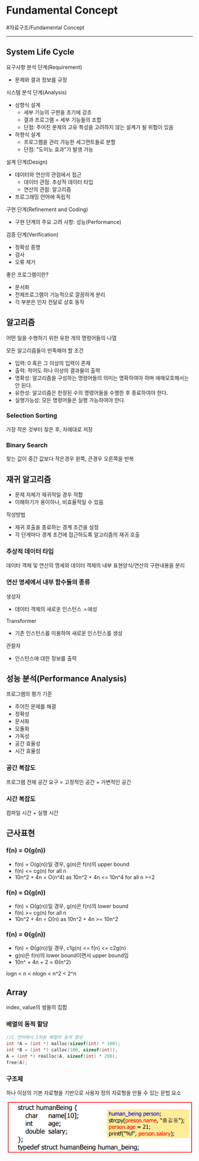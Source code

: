# Fundamental Concept
#자료구조/Fundamental Concept

---
## System Life Cycle
요구사항 분석 단계(Requirement)
- 문제와 결과 정보를 규정

시스템 분석 단계(Analysis)
- 상향식 설계
    - 세부 기능의 구현을 초기에 강조
    - 결과 프로그램 = 세부 기능들의 조합
    - 단점: 주어진 문제의 고유 특성을 고려하지 않는 설계가 될 위험이 있음
- 하향식 설계
    - 프로그램을 관리 가능한 세그먼트들로 분할
    - 단점: "도미노 효과"가 발생 가능

설계 단계(Design)
- 데이터와 연산의 관점에서 접근
    - 데이터 관점: 추상적 데이터 타입
    - 연산의 관점: 알고리즘
- 프로그래밍 언어에 독립적

구현 단계(Refinement and Coding)
- 구현 단계의 주요 고려 사항: 성능(Performance)

검증 단계(Verification)
- 정확성 증명
- 검사
- 오류 제거

좋은 프로그램이란?
- 문서화
- 전체프로그램이 기능적으로 깔끔하게 분리
- 각 부분은 인자 전달로 상호 동작

## 알고리즘
어떤 일을 수행하기 위한 유한 개의 명령어들의 나열

모든 알고리즘들이 만족해야 할 조건
- 입력: 0 혹은 그 이상의 입력이 존재
- 출력: 적어도 하나 이상의 결과물이 출력
- 명확성: 알고리즘을 구성하는 명령어들의 의미는 명확하여야 하며 애매모호해서는 안 된다.
- 유한성: 알고리즘은 한정된 수의 명령어들을 수행한 후 종료하여야 한다.
- 실행가능성: 모든 명령어들은 실행 가능하여야 한다.

### Selection Sorting
가장 작은 것부터 찾은 후, 차례대로 저장

### Binary Search
찾는 값이 중간 값보다 작은경우 왼쪽, 큰경우 오른쪽을 반복

## 재귀 알고리즘
- 문제 자체가 재귀적일 경우 적합
- 이해하기가 용이하나, 비효율적일 수 있음

작성방법
- 재귀 호출을 종료하는 경계 조건을 설정
- 각 단계마다 경계 조건에 접근하도록 알고리즘의 재귀 호출

### 추상적 데이터 타입
데이터 객체 및 연산의 명세와 데이터 객체의 내부 표현양식/연산의 구현내용을 분리

### 연산 명세에서 내부 함수들의 종류
생성자
- 데이터 객체의 새로운 인스턴스 ㅅ애성

Transformer
- 기존 인스턴스를 이용하여 새로운 인스턴스를 생성

관찰자
- 인스턴스에 대한 정보를 출력

## 성능 분석(Performance Analysis)
프로그램의 평가 기준
- 주어진 문제를 해결
- 정확성
- 문서화
- 모듈화
- 가독성
- 공간 효율성
- 시간 효율성

### 공간 복잡도
프로그램 전체 공간 요구 = 고정적인 공간 + 가변적인 공간

### 시간 복잡도
컴파일 시간 + 실행 시간

## 근사표현

### f(n) = O(g(n))
- f(n) = O(g(n))일 경우, g(n)은 f(n)의 upper bound
- f(n) <= cg(n) for all n
- 10n^2 + 4n = O(n^4) as 10n^2 + 4n <= 10n^4 for all n >=2

### f(n) = Ω(g(n))
- f(n) = Ω(g(n))일 경우, g(n)은 f(n)의 lower bound
- f(n) >= cg(n) for all n
- 10n^2 + 4n = Ω(n) as 10n^2 + 4n >= 10n^2

### f(n) = Θ(g(n))
- f(n) = Θ(g(n))일 경우, c1g(n) <= f(n) <= c2g(n)
- g(n)은 f(n)의 lower bound이면서 upper bound임
- 10n^ + 4n + 2 = Θ(n^2)

logn < n < nlogn < n^2 < 2^n

## Array
index, value의 쌍들의 집합

### 배열의 동적 할당
```C
//C 언어에서 1차원 배열의 동적 할당
int *A = (int *) malloc(sizeof(int) * 100);
int *B = (int *) calloc(100, sizeof(int));
A = (int *) realloc(A, sizeof(int) * 200);
free(A);
```

### 구조체
하나 이상의 기본 자료형을 기반으로 사용자 정의 자료형을 만들 수 있는 문법 요소

![](./img/AP_1.png)